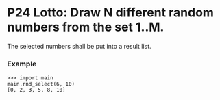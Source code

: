 # P24 Lotto: Draw N different random numbers from the set 1..M.
The selected numbers shall be put into a result list.

### Example
```
>>> import main
main.rnd_select(6, 10)
[0, 2, 3, 5, 8, 10]
```
